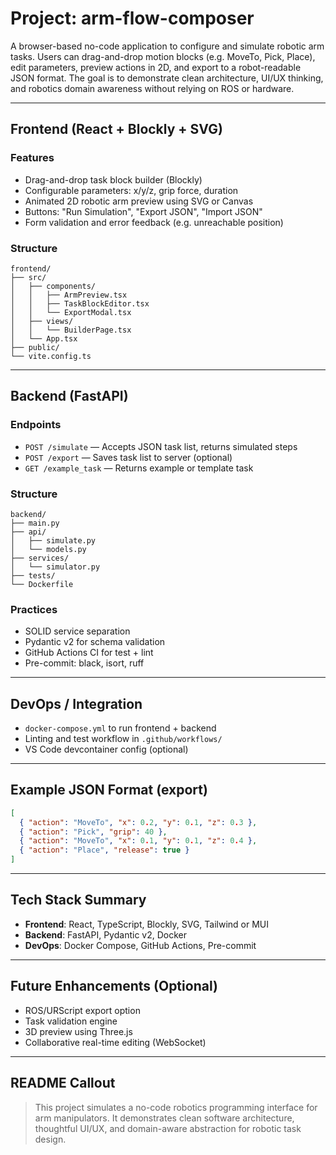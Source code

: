 # Project: arm-flow-composer

A browser-based no-code application to configure and simulate robotic arm tasks. Users can drag-and-drop motion blocks (e.g. MoveTo, Pick, Place), edit parameters, preview actions in 2D, and export to a robot-readable JSON format. The goal is to demonstrate clean architecture, UI/UX thinking, and robotics domain awareness without relying on ROS or hardware.

---

## Frontend (React + Blockly + SVG)

### Features
- Drag-and-drop task block builder (Blockly)
- Configurable parameters: x/y/z, grip force, duration
- Animated 2D robotic arm preview using SVG or Canvas
- Buttons: "Run Simulation", "Export JSON", "Import JSON"
- Form validation and error feedback (e.g. unreachable position)

### Structure
```
frontend/
├── src/
│   ├── components/
│   │   ├── ArmPreview.tsx
│   │   ├── TaskBlockEditor.tsx
│   │   └── ExportModal.tsx
│   ├── views/
│   │   └── BuilderPage.tsx
│   └── App.tsx
├── public/
└── vite.config.ts
```

---

## Backend (FastAPI)

### Endpoints
- `POST /simulate` — Accepts JSON task list, returns simulated steps
- `POST /export` — Saves task list to server (optional)
- `GET /example_task` — Returns example or template task

### Structure
```
backend/
├── main.py
├── api/
│   ├── simulate.py
│   └── models.py
├── services/
│   └── simulator.py
├── tests/
└── Dockerfile
```

### Practices
- SOLID service separation
- Pydantic v2 for schema validation
- GitHub Actions CI for test + lint
- Pre-commit: black, isort, ruff

---

## DevOps / Integration

- `docker-compose.yml` to run frontend + backend
- Linting and test workflow in `.github/workflows/`
- VS Code devcontainer config (optional)

---

## Example JSON Format (export)
```json
[
  { "action": "MoveTo", "x": 0.2, "y": 0.1, "z": 0.3 },
  { "action": "Pick", "grip": 40 },
  { "action": "MoveTo", "x": 0.1, "y": 0.1, "z": 0.4 },
  { "action": "Place", "release": true }
]
```

---

## Tech Stack Summary
- **Frontend**: React, TypeScript, Blockly, SVG, Tailwind or MUI
- **Backend**: FastAPI, Pydantic v2, Docker
- **DevOps**: Docker Compose, GitHub Actions, Pre-commit

---

## Future Enhancements (Optional)
- ROS/URScript export option
- Task validation engine
- 3D preview using Three.js
- Collaborative real-time editing (WebSocket)

---

## README Callout
> This project simulates a no-code robotics programming interface for arm manipulators. It demonstrates clean software architecture, thoughtful UI/UX, and domain-aware abstraction for robotic task design.
